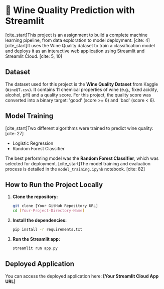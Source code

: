 # 🍷 Wine Quality Prediction with Streamlit

[cite_start]This project is an assignment to build a complete machine learning pipeline, from data exploration to model deployment. [cite: 4] [cite_start]It uses the Wine Quality dataset to train a classification model and deploys it as an interactive web application using Streamlit and Streamlit Cloud. [cite: 5, 10]

## Dataset

The dataset used for this project is the **Wine Quality Dataset** from Kaggle (`WineQT.csv`). It contains 11 chemical properties of wine (e.g., fixed acidity, alcohol, pH) and a quality score. For this project, the quality score was converted into a binary target: 'good' (score >= 6) and 'bad' (score < 6).

## Model Training

[cite_start]Two different algorithms were trained to predict wine quality: [cite: 27]
* Logistic Regression
* Random Forest Classifier

The best performing model was the **Random Forest Classifier**, which was selected for deployment. [cite_start]The model training and evaluation process is detailed in the `model_training.ipynb` notebook. [cite: 82]

## How to Run the Project Locally

1.  **Clone the repository:**
    ```bash
    git clone [Your GitHub Repository URL]
    cd [Your-Project-Directory-Name]
    ```

2.  **Install the dependencies:**
    ```bash
    pip install -r requirements.txt
    ```

3.  **Run the Streamlit app:**
    ```bash
    streamlit run app.py
    ```

## Deployed Application

You can access the deployed application here: **[Your Streamlit Cloud App URL]**